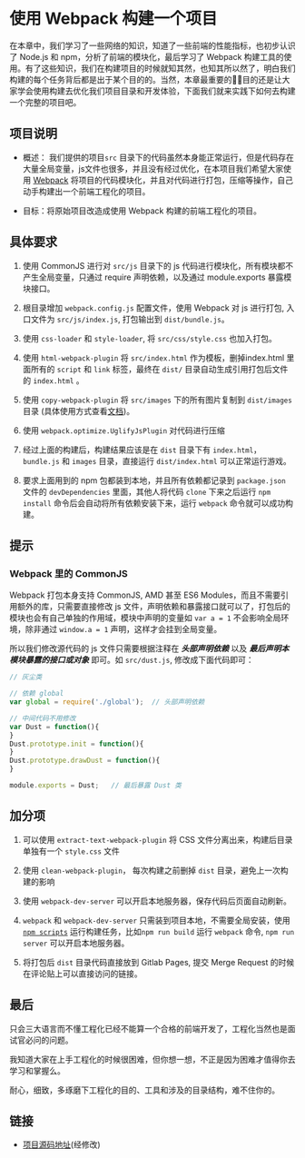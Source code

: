 # 使用 Webpack 构建一个项目

在本章中，我们学习了一些网络的知识，知道了一些前端的性能指标，也初步认识了 Node.js 和 npm，分析了前端的模块化，最后学习了 Webpack 构建工具的使用。有了这些知识，我们在构建项目的时候就知其然，也知其所以然了，明白我们构建的每个任务背后都是出于某个目的的。当然，本章最重要的目的还是让大家学会使用构建去优化我们项目目录和开发体验，下面我们就来实践下如何去构建一个完整的项目吧。

## 项目说明
- 概述： 我们提供的项目`src` 目录下的代码虽然本身能正常运行，但是代码存在大量全局变量，js文件也很多，并且没有经过优化，在本项目我们希望大家使用 [Webpack](https://webpack.js.org/) 将项目的代码模块化，并且对代码进行打包，压缩等操作，自己动手构建出一个前端工程化的项目。

- 目标：将原始项目改造成使用 Webpack 构建的前端工程化的项目。

## 具体要求
1. 使用 CommonJS 进行对 `src/js` 目录下的 js 代码进行模块化，所有模块都不产生全局变量，只通过 require 声明依赖，以及通过 module.exports 暴露模块接口。

2. 根目录增加 `webpack.config.js` 配置文件，使用 Webpack 对 js 进行打包, 入口文件为 `src/js/index.js`, 打包输出到 `dist/bundle.js`。

3. 使用 `css-loader` 和 `style-loader`, 将 `src/css/style.css` 也加入打包。

4. 使用 `html-webpack-plugin` 将 `src/index.html` 作为模板，删掉index.html 里面所有的 `script` 和 `link` 标签，最终在 `dist/` 目录自动生成引用打包后文件的 `index.html` 。

5. 使用 `copy-webpack-plugin` 将 `src/images` 下的所有图片复制到 `dist/images` 目录 (具体使用方式查看[文档](https://github.com/kevlened/copy-webpack-plugin))。

6. 使用 `webpack.optimize.UglifyJsPlugin` 对代码进行压缩

7. 经过上面的构建后，构建结果应该是在 `dist` 目录下有 `index.html`，`bundle.js` 和 `images` 目录，直接运行 `dist/index.html` 可以正常运行游戏。

8. 要求上面用到的 npm 包都装到本地，并且所有依赖都记录到 `package.json` 文件的 `devDependencies` 里面，其他人将代码 `clone` 下来之后运行 `npm install` 命令后会自动将所有依赖安装下来，运行 `webpack` 命令就可以成功构建。

## 提示

### Webpack 里的 CommonJS
Webpack 打包本身支持 CommonJS, AMD 甚至 ES6 Modules，而且不需要引用额外的库，只需要直接修改 js 文件，声明依赖和暴露接口就可以了，打包后的模块也会有自己单独的作用域，模块中声明的变量如 `var a = 1` 不会影响全局环境，除非通过 `window.a = 1` 声明，这样才会挂到全局变量。

所以我们修改源代码的 js 文件只需要根据注释在 ***头部声明依赖*** 以及 ***最后声明本模块暴露的接口或对象*** 即可。如 `src/dust.js`, 修改成下面代码即可：

```js
// 灰尘类

// 依赖 global
var global = require('./global');  // 头部声明依赖

// 中间代码不用修改
var Dust = function(){
}
Dust.prototype.init = function(){
}
Dust.prototype.drawDust = function(){
}

module.exports = Dust;   // 最后暴露 Dust 类
```

## 加分项
1. 可以使用 `extract-text-webpack-plugin` 将 CSS 文件分离出来，构建后目录单独有一个 `style.css` 文件

2. 使用 `clean-webpack-plugin`， 每次构建之前删掉 `dist` 目录，避免上一次构建的影响

3. 使用 `webpack-dev-server` 可以开启本地服务器，保存代码后页面自动刷新。

4. `webpack` 和 `webpack-dev-server` 只需装到项目本地，不需要全局安装，使用 [`npm scripts`](https://doc.webpack-china.org/guides/getting-started/#npm-npm-scripts-) 运行构建任务，比如`npm run build` 运行 `webpack` 命令, `npm run server` 可以开启本地服务器。

5. 将打包后 `dist` 目录代码直接放到 Gitlab Pages, 提交 Merge Request 的时候在评论贴上可以直接访问的链接。

## 最后
只会三大语言而不懂工程化已经不能算一个合格的前端开发了，工程化当然也是面试官必问的问题。

我知道大家在上手工程化的时候很困难，但你想一想，不正是因为困难才值得你去学习和掌握么。

耐心，细致，多琢磨下工程化的目的、工具和涉及的目录结构，难不住你的。


## 链接
* [项目源码地址](https://github.com/luckykun/tinyHeart)(经修改)